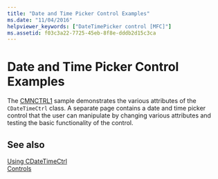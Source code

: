 ```yaml
---
title: "Date and Time Picker Control Examples"
ms.date: "11/04/2016"
helpviewer_keywords: ["DateTimePicker control [MFC]"]
ms.assetid: f03c3a22-7725-45eb-8f8e-dddb2d15c3ca
---
```

# Date and Time Picker Control Examples

The [CMNCTRL1](../overview/visual-cpp-samples.md) sample demonstrates the various attributes of the `CDateTimeCtrl` class. A separate page contains a date and time picker control that the user can manipulate by changing various attributes and testing the basic functionality of the control.

## See also

[Using CDateTimeCtrl](using-cdatetimectrl.md)<br/>
[Controls](controls-mfc.md)
